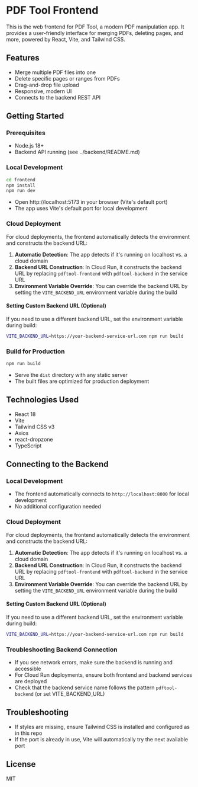 # PDF Tool Frontend

This is the web frontend for PDF Tool, a modern PDF manipulation app. It provides a user-friendly interface for merging PDFs, deleting pages, and more, powered by React, Vite, and Tailwind CSS.

## Features
- Merge multiple PDF files into one
- Delete specific pages or ranges from PDFs
- Drag-and-drop file upload
- Responsive, modern UI
- Connects to the backend REST API

## Getting Started

### Prerequisites
- Node.js 18+
- Backend API running (see ../backend/README.md)

### Local Development
```bash
cd frontend
npm install
npm run dev
```
- Open http://localhost:5173 in your browser (Vite's default port)
- The app uses Vite's default port for local development

### Cloud Deployment
For cloud deployments, the frontend automatically detects the environment and constructs the backend URL:

1. **Automatic Detection**: The app detects if it's running on localhost vs. a cloud domain
2. **Backend URL Construction**: In Cloud Run, it constructs the backend URL by replacing `pdftool-frontend` with `pdftool-backend` in the service URL
3. **Environment Variable Override**: You can override the backend URL by setting the `VITE_BACKEND_URL` environment variable during the build

#### Setting Custom Backend URL (Optional)
If you need to use a different backend URL, set the environment variable during build:
```bash
VITE_BACKEND_URL=https://your-backend-service-url.com npm run build
```

### Build for Production
```bash
npm run build
```
- Serve the `dist` directory with any static server
- The built files are optimized for production deployment

## Technologies Used
- React 18
- Vite
- Tailwind CSS v3
- Axios
- react-dropzone
- TypeScript

## Connecting to the Backend

### Local Development
- The frontend automatically connects to `http://localhost:8000` for local development
- No additional configuration needed

### Cloud Deployment
For cloud deployments, the frontend automatically detects the environment and constructs the backend URL:

1. **Automatic Detection**: The app detects if it's running on localhost vs. a cloud domain
2. **Backend URL Construction**: In Cloud Run, it constructs the backend URL by replacing `pdftool-frontend` with `pdftool-backend` in the service URL
3. **Environment Variable Override**: You can override the backend URL by setting the `VITE_BACKEND_URL` environment variable during the build

#### Setting Custom Backend URL (Optional)
If you need to use a different backend URL, set the environment variable during build:
```bash
VITE_BACKEND_URL=https://your-backend-service-url.com npm run build
```

### Troubleshooting Backend Connection
- If you see network errors, make sure the backend is running and accessible
- For Cloud Run deployments, ensure both frontend and backend services are deployed
- Check that the backend service name follows the pattern `pdftool-backend` (or set VITE_BACKEND_URL)

## Troubleshooting
- If styles are missing, ensure Tailwind CSS is installed and configured as in this repo
- If the port is already in use, Vite will automatically try the next available port

## License
MIT
